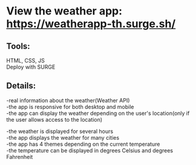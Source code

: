 # View the weather app: https://weatherapp-th.surge.sh/

## Tools:

HTML, CSS, JS </br>
Deploy with SURGE

## Details:

-real information about the weather(Weather API) </br>
-the app is responsive for both desktop and mobile </br>
-the app can display the weather depending on the user's location(only if the user allows access to the location) </br>

-the weather is displayed for several hours </br>
-the app displays the weather for many cities </br>
-the app has 4 themes depending on the current temperature </br>
-the temperature can be displayed in degrees Celsius and degrees Fahrenheit</br>
